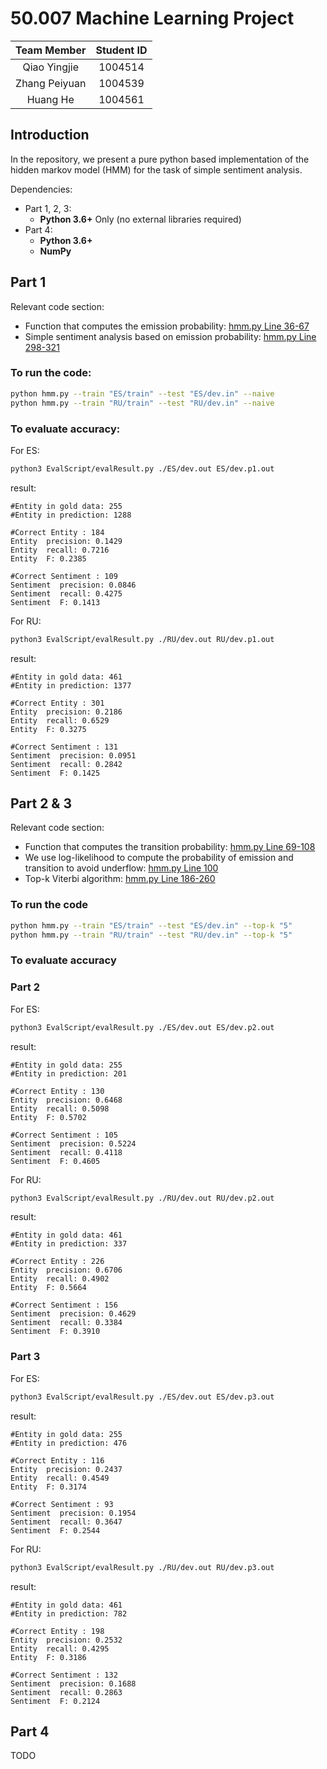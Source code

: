 # 50.007 Machine Learning Project

|  Team Member  | Student ID |
| :-----------: | :--------: |
| Qiao Yingjie  |  1004514   |
| Zhang Peiyuan |  1004539   |
|   Huang He    |  1004561   |

## Introduction

In the repository, we present a pure python based implementation of the hidden markov model (HMM) for the task of simple sentiment analysis.

Dependencies:

-   Part 1, 2, 3:
    -   **Python 3.6+** Only (no external libraries required)
-   Part 4:
    -   **Python 3.6+**
    -   **NumPy**

## Part 1

Relevant code section:

-   Function that computes the emission probability: [hmm.py Line 36-67](hmm.py#L36)
-   Simple sentiment analysis based on emission probability: [hmm.py Line 298-321](hmm.py#L298)

### To run the code:

```bash
python hmm.py --train "ES/train" --test "ES/dev.in" --naive
python hmm.py --train "RU/train" --test "RU/dev.in" --naive
```

### To evaluate accuracy:

For ES:

```bash
python3 EvalScript/evalResult.py ./ES/dev.out ES/dev.p1.out
```

result:

```
#Entity in gold data: 255
#Entity in prediction: 1288

#Correct Entity : 184
Entity  precision: 0.1429
Entity  recall: 0.7216
Entity  F: 0.2385

#Correct Sentiment : 109
Sentiment  precision: 0.0846
Sentiment  recall: 0.4275
Sentiment  F: 0.1413
```

For RU:

```bash
python3 EvalScript/evalResult.py ./RU/dev.out RU/dev.p1.out
```

result:

```
#Entity in gold data: 461
#Entity in prediction: 1377

#Correct Entity : 301
Entity  precision: 0.2186
Entity  recall: 0.6529
Entity  F: 0.3275

#Correct Sentiment : 131
Sentiment  precision: 0.0951
Sentiment  recall: 0.2842
Sentiment  F: 0.1425
```

## Part 2 & 3

Relevant code section:

-   Function that computes the transition probability: [hmm.py Line 69-108](hmm.py#L69)
-   We use log-likelihood to compute the probability of emission and transition to avoid underflow: [hmm.py Line 100](hmm.py#L100)
-   Top-k Viterbi algorithm: [hmm.py Line 186-260](hmm.py#L186)

### To run the code

```bash
python hmm.py --train "ES/train" --test "ES/dev.in" --top-k "5"
python hmm.py --train "RU/train" --test "RU/dev.in" --top-k "5"
```

### To evaluate accuracy

### Part 2

For ES:

```bash
python3 EvalScript/evalResult.py ./ES/dev.out ES/dev.p2.out
```

result:

```
#Entity in gold data: 255
#Entity in prediction: 201

#Correct Entity : 130
Entity  precision: 0.6468
Entity  recall: 0.5098
Entity  F: 0.5702

#Correct Sentiment : 105
Sentiment  precision: 0.5224
Sentiment  recall: 0.4118
Sentiment  F: 0.4605
```

For RU:

```bash
python3 EvalScript/evalResult.py ./RU/dev.out RU/dev.p2.out
```

result:

```
#Entity in gold data: 461
#Entity in prediction: 337

#Correct Entity : 226
Entity  precision: 0.6706
Entity  recall: 0.4902
Entity  F: 0.5664

#Correct Sentiment : 156
Sentiment  precision: 0.4629
Sentiment  recall: 0.3384
Sentiment  F: 0.3910
```

### Part 3

For ES:

```bash
python3 EvalScript/evalResult.py ./ES/dev.out ES/dev.p3.out
```

result:

```
#Entity in gold data: 255
#Entity in prediction: 476

#Correct Entity : 116
Entity  precision: 0.2437
Entity  recall: 0.4549
Entity  F: 0.3174

#Correct Sentiment : 93
Sentiment  precision: 0.1954
Sentiment  recall: 0.3647
Sentiment  F: 0.2544
```

For RU:

```bash
python3 EvalScript/evalResult.py ./RU/dev.out RU/dev.p3.out
```

result:

```
#Entity in gold data: 461
#Entity in prediction: 782

#Correct Entity : 198
Entity  precision: 0.2532
Entity  recall: 0.4295
Entity  F: 0.3186

#Correct Sentiment : 132
Sentiment  precision: 0.1688
Sentiment  recall: 0.2863
Sentiment  F: 0.2124
```

## Part 4

TODO
